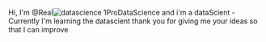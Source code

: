 Hi, I'm @Real![datascience](https://github.com/bbarthe1/RealProDataScience/assets/10672938/aa12abf9-7348-4586-bba6-2d83c5b8836a)
1ProDataScience and  i'm a dataScient
-Currently I'm learning the datascient thank you for giving me your ideas so that I can improve

